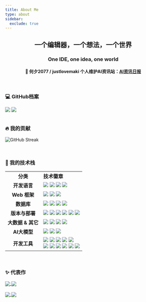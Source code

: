 ```yaml
---
title: About Me
type: about
sidebar:
  exclude: true
---
```


<div align="center">
<h2 align="center">一个编辑器，一个想法，一个世界</h2>
<h3 align="center">One IDE, one idea, one world</h3>
<h4 align="center">👋 何夕2077 / justlovemaki 个人维护AI资讯站：<a href="https://ai.hubtoday.app" alt="AI资讯日报" >AI资讯日报</a></h4>
</div>

  <br/>
  <h3>💻 GitHub档案</h3>
    <div style='margin-right:5vw;'>
        <img align="center" src="https://github-readme-stats.vercel.app/api?username=justlovemaki&bg_color=ffffff00&text_color=666666&hide=contribs&show_icons=true&rank_icon=github&locale=cn" />
        <img align="center" src="https://github-readme-stats.vercel.app/api/top-langs/?username=justlovemaki&layout=compact&bg_color=ffffff00&text_color=666666&show_icons=true&locale=cn" />
    </div>
  <br/>

  <h3>🔥 我的贡献</h3>
    <p>
      <img align="center" src="https://github-readme-streak-stats-rho-lime.vercel.app?user=justlovemaki&border_radius=12&locale=zh_Hans&card_width=755" alt="GitHub Streak" />
    </p>
  <br/>
  
  <h3>🚀 我的技术栈</h3>
  <table>
    <tr>
      <td align="center"><strong>分类</strong></td>
      <td><strong>技术徽章</strong></td>
    </tr>
    <tr>
      <td align="center"><strong>开发语言</strong></td>
      <td>
        <img src="https://img.shields.io/badge/Java-ED8B00?style=for-the-badge&logo=openjdk&logoColor=white"/>
        <img src="https://img.shields.io/badge/JavaScript-F7DF1E?style=for-the-badge&logo=javascript&logoColor=black"/>
        <img src="https://img.shields.io/badge/Python-3776AB?style=for-the-badge&logo=python&logoColor=white"/>
        <img src="https://img.shields.io/badge/Shell-4EAA25?style=for-the-badge&logo=gnubash&logoColor=white"/>
      </td>
    </tr>
    <tr>
      <td align="center"><strong>Web 框架</strong></td>
      <td>
        <img src="https://img.shields.io/badge/Spring-6DB33F?style=for-the-badge&logo=spring&logoColor=white"/>
        <img src="https://img.shields.io/badge/Node.js-339933?style=for-the-badge&logo=nodedotjs&logoColor=white"/>
        <img src="https://img.shields.io/badge/FastAPI-009688?style=for-the-badge&logo=fastapi&logoColor=white"/>
      </td>
    </tr>
    <tr>
      <td align="center"><strong>数据库</strong></td>
      <td>
        <img src="https://img.shields.io/badge/MySQL-4479A1?style=for-the-badge&logo=mysql&logoColor=white"/>
        <img src="https://img.shields.io/badge/PostgreSQL-4169E1?style=for-the-badge&logo=postgresql&logoColor=white"/>
        <img src="https://img.shields.io/badge/Redis-DC382D?style=for-the-badge&logo=redis&logoColor=white"/>
        <img src="https://img.shields.io/badge/MongoDB-47A248?style=for-the-badge&logo=mongodb&logoColor=white"/>
      </td>
    </tr>
    <tr>
      <td align="center"><strong>版本与部署</strong></td>
      <td>
        <img src="https://img.shields.io/badge/Git-F05032?style=for-the-badge&logo=git&logoColor=white"/>
        <img src="https://img.shields.io/badge/Jenkins-D24939?style=for-the-badge&logo=jenkins&logoColor=white"/>
        <img src="https://img.shields.io/badge/GitLab-FC6D26?style=for-the-badge&logo=gitlab&logoColor=white"/>
        <img src="https://img.shields.io/badge/GitHub%20Actions-2088FF?style=for-the-badge&logo=githubactions&logoColor=white"/>
        <img src="https://img.shields.io/badge/Docker-2496ED?style=for-the-badge&logo=docker&logoColor=white"/>
        <img src="https://img.shields.io/badge/Kubesphere-3299CC?style=for-the-badge&logo=kubernetes&logoColor=white"/>
      </td>
    </tr>
    <tr>
      <td align="center"><strong>大数据 & 其它</strong></td>
      <td>
        <img src="https://img.shields.io/badge/Apache%20Hadoop-66CCFF?style=for-the-badge&logo=apache&logoColor=black"/>
        <img src="https://img.shields.io/badge/Apache%20Flink-E6526F?style=for-the-badge&logo=apacheflink&logoColor=white"/>
        <img src="https://img.shields.io/badge/RabbitMQ-FF6600?style=for-the-badge&logo=rabbitmq&logoColor=white"/>
        <img src="https://img.shields.io/badge/Elasticsearch-005571?style=for-the-badge&logo=elasticsearch&logoColor=white"/>
      </td>
    </tr>
    <tr>
      <td align="center"><strong>AI大模型</strong></td>
      <td>
        <img src="https://img.shields.io/badge/Gemini-4285F4?style=for-the-badge&logo=google&logoColor=white"/>
        <img src="https://img.shields.io/badge/Claude-D97E74?style=for-the-badge&logo=anthropic&logoColor=white"/>
        <img src="https://img.shields.io/badge/通义千问-FF9900?style=for-the-badge&logo=alibabacloud&logoColor=white"/>
      </td>
    </tr>
    <tr>
      <td align="center"><strong>开发工具</strong></td>
      <td>
        <!-- IDE & 编辑器 -->
        <img src="https://img.shields.io/badge/IntelliJ_IDEA-000000.svg?style=for-the-badge&logo=intellij-idea&logoColor=white"/>
        <img src="https://img.shields.io/badge/VS_Code-007ACC?style=for-the-badge&logo=visual-studio-code&logoColor=white"/>
        <img src="https://img.shields.io/badge/Claude_Code-D97E74?style=for-the-badge&logo=anthropic&logoColor=white"/>
        <img src="https://img.shields.io/badge/Kilo-555555?style=for-the-badge"/>
        <img src="https://img.shields.io/badge/Trae-555555?style=for-the-badge"/>
        <br/>
        <!-- 数据库 & 调试工具 -->
        <img src="https://img.shields.io/badge/DBeaver-382923?style=for-the-badge&logo=dbeaver&logoColor=white"/>
        <img src="https://img.shields.io/badge/Apifox-FF6600?style=for-the-badge&logo=apifox&logoColor=white"/>
        <img src="https://img.shields.io/badge/Postman-FF6C37?style=for-the-badge&logo=postman&logoColor=white"/>
        <img src="https://img.shields.io/badge/Charles-1A72E3?style=for-the-badge"/>
        <img src="https://img.shields.io/badge/Arthas-009966?style=for-the-badge"/>
        <img src="https://img.shields.io/badge/JMeter-D22128?style=for-the-badge&logo=apachejmeter&logoColor=white"/>
      </td>
    </tr>
  </table>
  <br/>

  <h3>✨ 代表作</h3>
  <div style='margin-right:5vw;'>
    <a href="https://github.com/justlovemaki/CloudFlare-AI-Insight-Daily">
      <img align="center" src="https://github-readme-stats.vercel.app/api/pin/?username=justlovemaki&repo=CloudFlare-AI-Insight-Daily&layout=compact&bg_color=ffffff00&text_color=666666&show_icons=true&locale=cn" />
    </a>
    <a href="https://github.com/justlovemaki/AIClient-2-API">
      <img align="center" src="https://github-readme-stats.vercel.app/api/pin/?username=justlovemaki&repo=AIClient-2-API&layout=compact&bg_color=ffffff00&text_color=666666&show_icons=true&locale=cn" />   </a>
  </div>
  <br/>
  <div style='margin-right:5vw;'>
    <a href="https://github.com/justlovemaki/my-favorites">
      <img align="center" src="https://github-readme-stats.vercel.app/api/pin/?username=justlovemaki&repo=my-favorites&layout=compact&bg_color=ffffff00&text_color=666666&show_icons=true&locale=cn" /
    </a>
    <a href="https://github.com/justlovemaki/Web-IPTV-Player">
      <img align="center" src="https://github-readme-stats.vercel.app/api/pin/?username=justlovemaki&repo=Web-IPTV-Player&layout=compact&bg_color=ffffff00&text_color=666666&show_icons=true&locale=cn" />
    </a>
  </div>
  <br/>
